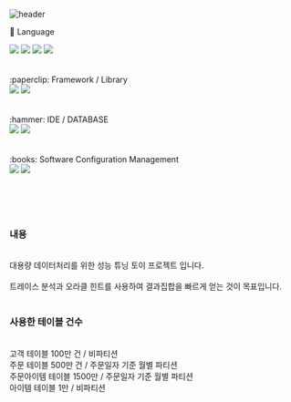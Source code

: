 ![header](https://capsule-render.vercel.app/api?type=waving&color=auto&height=300&section=header&text=토이%20프로젝트&fontSize=90)

:pushpin: Language
<br/>
<div>
<img src="https://img.shields.io/badge/HTML5-E34F26?style=flat&logo=HTML5&logoColor=white" />
<img src="https://img.shields.io/badge/CSS3-1572B6?style=flat&logo=CSS3&logoColor=white" />
<img src="https://img.shields.io/badge/Javascript-F7DF1E?style=flat&logo=javascript&logoColor=white" />
<img src="https://img.shields.io/badge/Java-007396?style=flat&logo=Java&logoColor=white" />
</div>
<br/><br/>
:paperclip: Framework / Library
<br/>
<div>
<img src="https://img.shields.io/badge/Springboot-6DB33F?style=flat&logo=Springboot&logoColor=white" />
<img src="https://img.shields.io/badge/Bootstrap-7952B3?style=flat&logo=bootstrap&logoColor=white" />
</div>
<br/><br/>
:hammer: IDE / DATABASE
<br/>
<div>
<img src="https://img.shields.io/badge/Intellijidea-000000?style=flat&logo=Intellijidea&logoColor=white" />
<img src="https://img.shields.io/badge/Oracle-F80000?style=flat&logo=Oracle&logoColor=white" />
</div>
<br/><br/>
:books: Software Configuration Management
<br/>
<div>
<img src="https://img.shields.io/badge/Git-F05032?style=flat&logo=Git&logoColor=white" />
<img src="https://img.shields.io/badge/Github-181717?style=flat&logo=Github&logoColor=white" />
</div>
<br/><br/>
<br/><br/>

### 내용
<br/>
대용량 데이터처리를 위한 성능 튜닝 토이 프로젝트 입니다.
<br/><br/>
트레이스 분석과 오라클 힌트를 사용하여 결과집합을 빠르게 얻는 것이 목표입니다.
<br/><br/>


### 사용한 테이블 건수
<br/>
고객 테이블 100만 건 / 비파티션
<br/>
주문 테이블 500만 건 / 주문일자 기준 월별 파티션
<br/>
주문아이템 테이블 1500만 / 주문일자 기준 월별 파티션
<br/>아이템 테이블 1만 / 비파티션
<br/><br/>
